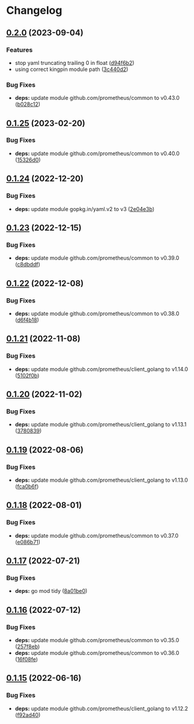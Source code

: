 # Changelog

## [0.2.0](https://github.com/shift/domain_exporter/compare/v0.1.25...v0.2.0) (2023-09-04)


### Features

* stop yaml truncating trailing 0 in float ([d94f6b2](https://github.com/shift/domain_exporter/commit/d94f6b22223535464b2b8c6d0446f9a1b24e4633))
* using correct kingpin module path ([3c440d2](https://github.com/shift/domain_exporter/commit/3c440d2ef68e3edd4ae164afbae70bbb1e55d87b))


### Bug Fixes

* **deps:** update module github.com/prometheus/common to v0.43.0 ([b028c12](https://github.com/shift/domain_exporter/commit/b028c129efdf694a1088e101c8ac30bd9c5513cd))

## [0.1.25](https://github.com/shift/domain_exporter/compare/v0.1.24...v0.1.25) (2023-02-20)


### Bug Fixes

* **deps:** update module github.com/prometheus/common to v0.40.0 ([15326d0](https://github.com/shift/domain_exporter/commit/15326d06788438fe63dbbdfc91971223cf04c116))

## [0.1.24](https://github.com/shift/domain_exporter/compare/v0.1.23...v0.1.24) (2022-12-20)


### Bug Fixes

* **deps:** update module gopkg.in/yaml.v2 to v3 ([2e04e3b](https://github.com/shift/domain_exporter/commit/2e04e3be1dd2ad0f494951b7e34c869b20d39346))

## [0.1.23](https://github.com/shift/domain_exporter/compare/v0.1.22...v0.1.23) (2022-12-15)


### Bug Fixes

* **deps:** update module github.com/prometheus/common to v0.39.0 ([c8dbddf](https://github.com/shift/domain_exporter/commit/c8dbddfcc3df9d448d6f1dbf7f72084c13228bbb))

## [0.1.22](https://github.com/shift/domain_exporter/compare/v0.1.21...v0.1.22) (2022-12-08)


### Bug Fixes

* **deps:** update module github.com/prometheus/common to v0.38.0 ([d6f4b18](https://github.com/shift/domain_exporter/commit/d6f4b18096d196effbf531820b3e6ccd754b0130))

## [0.1.21](https://github.com/shift/domain_exporter/compare/v0.1.20...v0.1.21) (2022-11-08)


### Bug Fixes

* **deps:** update module github.com/prometheus/client_golang to v1.14.0 ([5102f0b](https://github.com/shift/domain_exporter/commit/5102f0b557f92c95efc7f4eb95cd7cf68ea9f38e))

## [0.1.20](https://github.com/shift/domain_exporter/compare/v0.1.19...v0.1.20) (2022-11-02)


### Bug Fixes

* **deps:** update module github.com/prometheus/client_golang to v1.13.1 ([3780839](https://github.com/shift/domain_exporter/commit/37808393864f9a302e032374d829739d9d2383d7))

## [0.1.19](https://github.com/shift/domain_exporter/compare/v0.1.18...v0.1.19) (2022-08-06)


### Bug Fixes

* **deps:** update module github.com/prometheus/client_golang to v1.13.0 ([fca0b6f](https://github.com/shift/domain_exporter/commit/fca0b6fa09f34a513248e07ca52cff2bb9175ae8))

## [0.1.18](https://github.com/shift/domain_exporter/compare/v0.1.17...v0.1.18) (2022-08-01)


### Bug Fixes

* **deps:** update module github.com/prometheus/common to v0.37.0 ([e086b71](https://github.com/shift/domain_exporter/commit/e086b71c4a27dd8398a86fe45d5eb0ffc05aee13))

## [0.1.17](https://github.com/shift/domain_exporter/compare/v0.1.16...v0.1.17) (2022-07-21)


### Bug Fixes

* **deps:** go mod tidy ([8a01be0](https://github.com/shift/domain_exporter/commit/8a01be08782722c2448abe53469e16afc0dbcef8))

## [0.1.16](https://github.com/shift/domain_exporter/compare/v0.1.15...v0.1.16) (2022-07-12)


### Bug Fixes

* **deps:** update module github.com/prometheus/common to v0.35.0 ([257f8eb](https://github.com/shift/domain_exporter/commit/257f8eb3fcc76e3a44e55e20b1cb2fb3cc46dc2d))
* **deps:** update module github.com/prometheus/common to v0.36.0 ([16f08fe](https://github.com/shift/domain_exporter/commit/16f08fe8b491d1c38ef8b8318cb64761e2d1889d))

## [0.1.15](https://github.com/shift/domain_exporter/compare/v0.1.14...v0.1.15) (2022-06-16)


### Bug Fixes

* **deps:** update module github.com/prometheus/client_golang to v1.12.2 ([f92ad40](https://github.com/shift/domain_exporter/commit/f92ad4019f57c2786c626ecbbf832a39cf6d5704))
